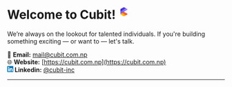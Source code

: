 #  Welcome to Cubit! <img style="margin-bottom:6" width="25" src="/icons/cubit.png" /> 

We’re always on the lookout for talented individuals. If you're building something exciting — or want to — let's talk.

📧 **Email:** [mail@cubit.com.np](mailto:mail@cubit.com.np)  
🌐 **Website:** [https://cubit.com.np](https://cubit.com.np)  
 **<img width="14" src="/icons/linkedin.png" /> Linkedin:** [@cubit-inc](https://www.linkedin.com/company/cubit-inc-np)  

---
